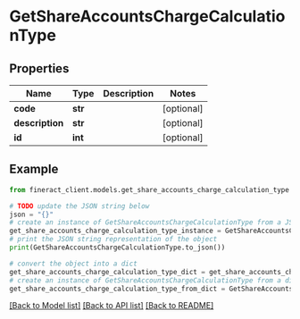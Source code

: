 # GetShareAccountsChargeCalculationType


## Properties

Name | Type | Description | Notes
------------ | ------------- | ------------- | -------------
**code** | **str** |  | [optional] 
**description** | **str** |  | [optional] 
**id** | **int** |  | [optional] 

## Example

```python
from fineract_client.models.get_share_accounts_charge_calculation_type import GetShareAccountsChargeCalculationType

# TODO update the JSON string below
json = "{}"
# create an instance of GetShareAccountsChargeCalculationType from a JSON string
get_share_accounts_charge_calculation_type_instance = GetShareAccountsChargeCalculationType.from_json(json)
# print the JSON string representation of the object
print(GetShareAccountsChargeCalculationType.to_json())

# convert the object into a dict
get_share_accounts_charge_calculation_type_dict = get_share_accounts_charge_calculation_type_instance.to_dict()
# create an instance of GetShareAccountsChargeCalculationType from a dict
get_share_accounts_charge_calculation_type_from_dict = GetShareAccountsChargeCalculationType.from_dict(get_share_accounts_charge_calculation_type_dict)
```
[[Back to Model list]](../README.md#documentation-for-models) [[Back to API list]](../README.md#documentation-for-api-endpoints) [[Back to README]](../README.md)


